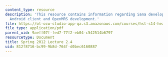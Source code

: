 ```yaml
---
content_type: resource
description: 'This resource contains information regarding Sana development workshop:
  Android client and OpenMRS development.'
file: https://ol-ocw-studio-app-qa.s3.amazonaws.com/courses/hst-s14-health-information-systems-to-improve-quality-of-care-in-resource-poor-settings-spring-2012/812f8716bc999b8d764fd0bec6160887_MITHST_S14S12_lec05d_1202.pdf
file_type: application/pdf
parent_uid: 9aeff07f-fed7-77f2-eb04-c542514b6797
resourcetype: Document
title: Spring 2012 Lecture 2.4
uid: 812f8716-bc99-9b8d-764f-d0bec6160887
---
```

